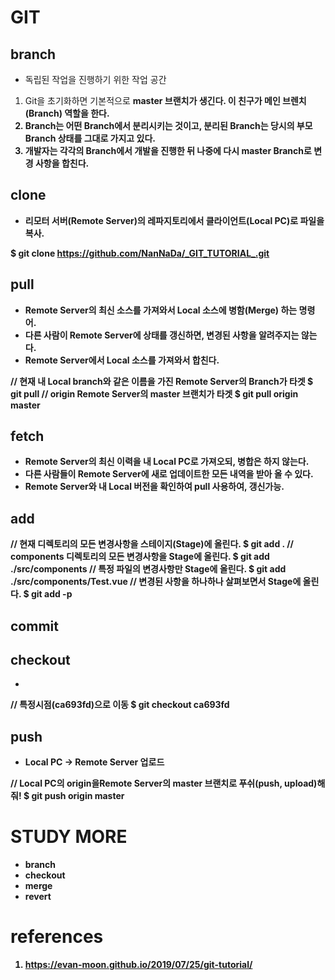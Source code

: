 # GIT

## branch
  - 독립된 작업을 진행하기 위한 작업 공간

1. Git을 초기화하면 기본적으로 <b>master<b> 브랜치가 생긴다. 이 친구가 메인 브렌치(Branch)  역할을 한다.
2. Branch는 어떤 Branch에서 분리시키는 것이고, 분리된 Branch는 당시의 부모 Branch  상태를 그대로 가지고 있다.
3. 개발자는 각각의 Branch에서 개발을 진행한 뒤 나중에 다시 <b>master<b> Branch로 변경 사항을 합친다.


## clone
  - 리모터 서버(Remote Server)의 레파지토리에서 클라이언트(Local PC)로 파일을 복사.

$ git clone https://github.com/NanNaDa/_GIT_TUTORIAL_.git


## pull
  - Remote Server의 최신 소스를 가져와서 Local 소스에 병함(Merge) 하는 명령어.
  - 다른 사람이 Remote Server에 상태를 갱신하면, 변경된 사항을 알려주지는 않는다.
  - Remote Server에서 Local 소스를 <b>가져와서 합친다<b>.

// 현재 내 Local branch와 같은 이름을 가진 Remote Server의 Branch가 타겟
$ git pull
// origin Remote Server의 master 브랜치가 타겟
$ git pull origin master


## fetch
  - Remote Server의 최신 이력을 내 Local PC로 가져오되, 병합은 하지 않는다.
  - 다른 사람들이 Remote Server에 새로 업데이트한 모든 내역을 받아 올 수 있다.
  - Remote Server와 내 Local 버전을 확인하여 <b>pull<b> 사용하여, 갱신가능.


## add

// 현재 디렉토리의 모든 변경사항을 스테이지(Stage)에 올린다.
$ git add .
// components 디렉토리의 모든 변경사항을 Stage에 올린다.
$ git add ./src/components
// 특정 파일의 변경사항만 Stage에 올린다.
$ git add ./src/components/Test.vue
// 변경된 사항을 하나하나 살펴보면서 Stage에 올린다.
$ git add -p


## commit


## checkout
  - 

// 특정시점(ca693fd)으로 이동
$ git checkout ca693fd 


## push
  - Local PC → Remote Server 업로드

// Local PC의 origin을Remote Server의 master 브랜치로 푸쉬(push, upload)해줘!
$ git push origin master


# STUDY MORE 
- branch
- checkout
- merge
- revert


# references
1. https://evan-moon.github.io/2019/07/25/git-tutorial/

